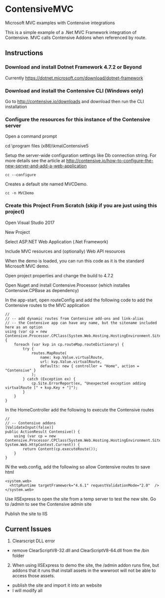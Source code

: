 # ContensiveMVC
Microsoft MVC examples with Contensive integrations

This is a simple example of a .Net MVC Framework integration of Contensive. MVC calls Contensive Addons when referenced by route.

## Instructions

### Download and install Dotnet Framework 4.7.2 or Beyond
  Currently https://dotnet.microsoft.com/download/dotnet-framework

### Download and install the Contensive CLI (Windows only)
  Go to http://contensive.io/downloads and download then run the CLI installation

### Configure the resources for this instance of the Contensive server
  Open a command prompt
  
  cd \program files (x86)\kma\Contensive5
  
  Setup the server-wide configuration settings like Db connection string. For more details see the article at http://contensive.io/how-to-configure-the-new-server-and-add-a-web-application
  
    cc --configure
      
  Creates a default site named MVCDemo.

    cc -n MVCDemo
  
   
### Create this Project From Scratch (skip if you are just using this project)

  Open Visual Studio 2017
  
  New Project
  
  Select ASP.NET Web Application (.Net Framework)
  
  Include MVC resources and (optionally) Web API resources
  
  When the demo is loaded, you can run this code as it is the standard Microsoft MVC demo.
  
  Open project properties and change the build to 4.7.2
  
  Open Nuget and install Contensive.Processor (which installes Contensive.CPBase as dependency)
  
  In the app-start, open routeConfig and add the following code to add the Contensive routes to the MVC application
    
    //
    // -- add dynamic routes from Contensive add-ons and link-alias
    // -- the Contensive app can have any name, but the sitename included here as an option
    using (var cp = new  Contensive.Processor.CPClass(System.Web.Hosting.HostingEnvironment.SiteName)) {
        foreach (var kvp in cp.routeMap.routeDictionary) {
            try {
                routes.MapRoute(
                    name: kvp.Value.virtualRoute,
                    url: kvp.Value.virtualRoute,
                    defaults: new { controller = "Home", action = "Contensive" }
                );
            } catch (Exception ex) {
                cp.Site.ErrorReport(ex, "Unexpected exception adding virtualRoute [" + kvp.Key + "]");
            }
        }
    }
    
  In the HomeController add the following to execute the Contensive routes
    
    //
    // -- Contensive addons
    [ValidateInput(false)]
    public ActionResult Contensive() {
        using (var cp = new Contensive.Processor.CPClass(System.Web.Hosting.HostingEnvironment.SiteName, System.Web.HttpContext.Current)) {
            return Content(cp.executeRoute());
        }
    }
    
  IN the web.config, add the following so allow Contensive routes to save html
  
    <system.web>
      <httpRuntime targetFramework="4.6.1" requestValidationMode="2.0"  />
    </system.web>

  Use IISExpress to open the site from a temp server to test the new site. Go to /admin to see the Contensive admin site
  
  Publish the site to IIS




## Current Issues

1) Clearscript DLL error

- remove ClearScriptV8-32.dll and ClearScriptV8-64.dll from the /bin folder

2) When using IISExpress to demo the site, the /admin addon runs fine, but addons that it runs that install assets in the wwwroot will not be able to access those assets.

- publish the site and import it into an website
- I will modify all
